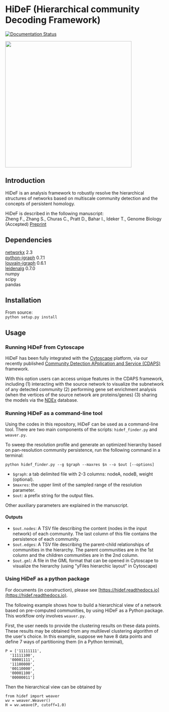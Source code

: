 # HiDeF (Hierarchical community Decoding Framework)
[![Documentation Status](https://readthedocs.org/projects/hidef/badge/?version=latest)](https://hidef.readthedocs.io/en/latest/?badge=latest)


<img src="https://github.com/fanzheng10/HiDeF/blob/master/fig1.png" width="400">

## Introduction

HiDeF is an analysis framework to robustly resolve the hierarchical structures of networks based on multiscale community detection and the concepts of persistent homology. 

HiDeF is described in the following manuscript:  
Zheng F., Zhang S., Churas C., Pratt D., Bahar I., Ideker T., Genome Biology (Accepted) [Preprint](https://doi.org/10.1101/2020.06.16.151555)

## Dependencies

[networkx](https://networkx.github.io/) 2.3  
[python-igraph](https://igraph.org/python/) 0.7.1  
[louvain-igraph](https://github.com/vtraag/louvain-igraph) 0.6.1  
[leidenalg](https://github.com/vtraag/leidenalg)    0.7.0  
numpy  
scipy  
pandas

## Installation

From source:  
`python setup.py install`

## Usage

### Running HiDeF from Cytoscape

HiDeF has been fully integrated with the [Cytoscape](https://cytoscape.org/) platform, via our recently published [Community Detection APplication and Service (CDAPS)](https://doi.org/10.1371/journal.pcbi.1008239) framework.

With this option users can access unique features in the CDAPS framework, including (1) interacting with the source network to visualize the subnetwork of any detected community (2) performing gene set enrichment analysis (when the vertices of the source network are proteins/genes) (3) sharing the models via the [NDEx](http://www.ndexbio.org/) database.


### Running HiDeF as a command-line tool

Using the codes in this repository, HiDeF can be used as a command-line tool. There are two main components of the scripts: `hidef_finder.py` and `weaver.py`.

To sweep the resolution profile and generate an optimized hierarchy based on pan-resolution community persistence, run the following command in a terminal: 

`python hidef_finder.py --g $graph --maxres $n --o $out [--options]`

- `$graph`: a tab delimited file with 2-3 columns: nodeA, nodeB, weight (optional).
- `$maxres`: the upper limit of the sampled range of the resolution parameter.
- `$out`: a prefix string for the output files.  

Other auxiliary parameters are explained in the manuscript.


#### Outputs
- `$out.nodes`: A TSV file describing the content (nodes in the input network) of each community. The last column of this file contains the persistence of each community.  
- `$out.edges`: A TSV file describing the parent-child relationships of communities in the hierarchy. The parent communities are in the 1st column and the children communities are in the 2nd column.  
- `$out.gml`: A file in the GML format that can be opened in Cytoscape to visualize the hierarchy (using "yFiles hierarchic layout" in Cytoscape)


### Using HiDeF as a python package

For documents (in construction), please see [https://hidef.readthedocs.io](https://hidef.readthedocs.io).

The following example shows how to build a hierarchical view of a network based on pre-computed communities, by using HiDeF as a Python package. This workflow only involves `weaver.py`.

First, the user needs to provide the clustering results on these data points. These results may be obtained from any multilevel clustering algorithm of the user's choice. In this example, suppose we have 8 data points and define 7 ways of partitioning them (in a Python terminal), 

```
P = ['11111111',
  '11111100',
  '00001111',
  '11100000',
  '00110000',
  '00001100',
  '00000011']
```

Then the hierarchical view can be obtained by

```
from hidef import weaver
wv = weaver.Weaver()
H = wv.weave(P, cutoff=1.0)
```
